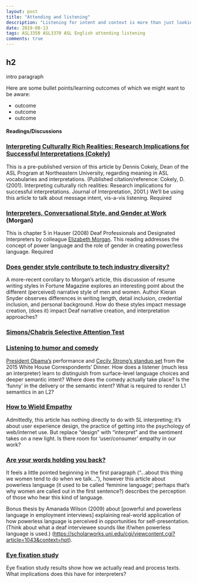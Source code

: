```yaml
---
layout: post
title: "Attending and listening"
description: "Listening for intent and context is more than just looking for signs that are recognizable"
date: 2019-08-13
tags: ASL3350 ASL3370 ASL English attending listening
comments: true 
---
```


## h2

<p class="lead">intro paragraph</p>

Here are some bullet points/learning outcomes of which we might want to be aware:
* outcome
* outcome
* outcome

#### Readings/Discussions

### [Interpreting Culturally Rich Realities: Research Implications for Successful Interpretations (Cokely)](http://)
This is a pre-published version of this article by Dennis Cokely, Dean of the ASL Program at Northeastern University, regarding meaning in ASL vocabularies and interpretations. (Published citation/reference: Cokely, D. (2001). Interpreting culturally rich realities: Research implications for successful interpretations. Journal of Interpretation, 2001.) We’ll be using this article to talk about message intent, vis-a-vis listening. <span class="c-badge c-badge-pill c-badge-danger">Required</span>

### [Interpreters, Conversational Style, and Gender at Work](http://) (Morgan)
This is chapter 5 in Hauser (2008) Deaf Professionals and Designated Interpreters by colleague [Elizabeth Morgan](http://www.linkedin.com/pub/elizabeth-morgan/48/b23/821). This reading addresses the concept of power language and the role of gender in creating power/less language. <span class="c-badge c-badge-pill c-badge-danger">Required</span>

### [Does gender style contribute to tech industry diversity?](http://)
A more-recent corollary to Morgan’s article, this discussion of resume writing styles in Fortune Magazine explores an interesting point about the different (perceived) narrative style of men and women. Author Kieran Snyder observes differences in writing length, detail inclusion, credential inclusion, and personal background. How do these styles impact message creation, (does it) impact Deaf narrative creation, and interpretation approaches?

### [Simons/Chabris Selective Attention Test](http://)

### [Listening to humor and comedy](http://)
[President Obama’s](https://www.youtube.com/watch?v=NM6d06ALBVA) performance and [Cecily Strong’s standup set](https://www.youtube.com/watch?v=uH5XAeKdrjM) from the 2015 White House Correspondents’ Dinner. How does a listener (much less an interpreter) learn to distinguish from surface-level language choices and deeper semantic intent? Where does the comedy actually take place? Is the ‘funny’ in the delivery or the semantic intent? What is required to render L1 semantics in an L2?

### [How to Wield Empathy](http://www.rosenfeldmedia.com/books/mental-models/how_to_wield_empathy)
Admittedly, this article has nothing directly to do with SL interpreting; it’s about user experience design, the practice of getting into the psychology of web/internet use. But replace “design” with “interpret” and the sentiment takes on a new light. Is there room for ‘user/consumer’ empathy in our work?

### [Are your words holding you back?](https://www.redbookmag.com/life/how-to/a2219/words-holding-you-back/)
It feels a little pointed beginning in the first paragraph (“...about this thing we women tend to do when we talk...”), however this article about powerless language (it used to be called ‘feminine language’; perhaps that’s why women are called out in the first sentence?) describes the perception of those who hear this kind of language.

Bonus thesis by Amanada Wilson (2009) about [powerful and powerless language in employment interviews] explaining real-world application of how powerless language is perceived in opportunities for self-presentation. (Think about what a deaf interviewee sounds like if/when powerless language is used.) (https://scholarworks.uni.edu/cgi/viewcontent.cgi?article=1043&context=hpt).

### [Eye fixation study](https://twitter.com/agabojko/status/425701461142405120)
Eye fixation study results show how we actually read and process texts. What implications does this have for interpreters?